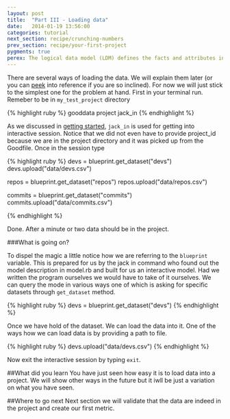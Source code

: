 ```yaml
---
layout: post
title:  "Part III - Loading data"
date:   2014-01-19 13:56:00
categories: tutorial
next_section: recipe/crunching-numbers
prev_section: recipe/your-first-project
pygments: true
perex: The logical data model (LDM) defines the facts and attributes in your project, as well as their relationships. Let’s have a look at how to create a project’s LDM using Ruby SDK. Then, we compare this method with other approaches.
---
```


There are several ways of loading the data. We will explain them later (or you can [peek](/recipe/ref-loading-data) into reference if you are so inclined). For now we will just stick to the simplest one for the problem at hand. First in your terminal run. Remeber to be in `my_test_project` directory

{% highlight ruby %}
gooddata project jack_in
{% endhighlight %}

As we discussed in [getting started](/getting-started), `jack_in` is used for getting into interactive session. Notice that we did not even have to provide project_id because we are in the project directory and it was picked up from the Goodfile. Once in the session type

{% highlight ruby %}
devs = blueprint.get_dataset("devs")
devs.upload("data/devs.csv")

repos = blueprint.get_dataset("repos")
repos.upload("data/repos.csv")

commits = blueprint.get_dataset("commits")
commits.upload("data/commits.csv")

{% endhighlight %}

Done. After a minute or two data should be in the project.

###What is going on?

To dispel the magic a little notice how we are referring to the `blueprint` variable. This is prepared for us by the jack in command who found out the model description in model.rb and built for us an interactive model. Had we written the program ourselves we would have to take of it ourselves. We can query the mode in various ways one of which is asking for specific datasets through `get_dataset` method.

{% highlight ruby %}
devs = blueprint.get_dataset("devs")
{% endhighlight %}

Once we have hold of the dataset. We can load the data into it. One of the ways how we can load data is by providing a path to file.

{% highlight ruby %}
devs.upload("data/devs.csv")
{% endhighlight %}

Now exit the interactive session by typing `exit`.


##What did you learn
You have just seen how easy it is to load data into a project. We will show other ways in the future but it iwll be just a variation on what you have seen.

##Where to go next
Next section we will validate that the data are indeed in the project and create our first metric.

